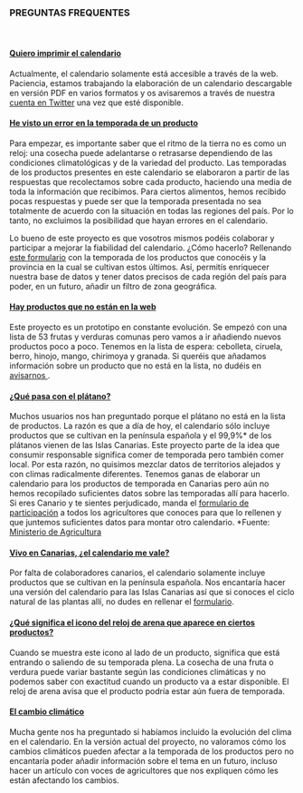 ### PREGUNTAS FREQUENTES
<br>

<div class="panel-group" id="accordion" role="tablist" aria-multiselectable="true">
  <div class="panel panel-default">
    <div class="panel-heading" role="tab" id="headingImprimir">
      <h4 class="panel-title">
      <a class="collapsed" role="button" data-toggle="collapse" data-parent="#accordion" href="#imprimir" aria-expanded="true" aria-controls="collapseTwo">
        Quiero imprimir el calendario
      </a>
    </h4>
    </div>
    <div id="imprimir" class="panel-collapse collapse in" role="tabpanel" aria-labelledby="headingImprimir">
      <div class="panel-body">
        <p>
          Actualmente, el calendario solamente está accesible a través de la web. Paciencia, estamos trabajando la elaboración de un calendario descargable en versión PDF en varios formatos y os avisaremos a través de nuestra <a href='https://twitter.com/soydetemporada'
            target='_blank'>cuenta en Twitter</a> una vez que esté disponible.
        </p>
      </div>
    </div>
  </div>
  <div class="panel panel-default">
    <div class="panel-heading" role="tab" id="headingError">
      <h4 class="panel-title">
        <a role="button" data-toggle="collapse" data-parent="#accordion" href="#error-calendario" aria-expanded="false" aria-controls="collapseOne">
        He visto un error en la temporada de un producto
        </a>
      </h4>
    </div>
    <div id="error-calendario" class="panel-collapse collapse" role="tabpanel" aria-labelledby="headingError">
      <div class="panel-body">
        <p>
          Para empezar, es importante saber que el ritmo de la tierra no es como un reloj: una cosecha puede adelantarse o retrasarse dependiendo de las condiciones climatológicas y de la variedad del producto. Las temporadas de los productos presentes en este
          calendario se elaboraron a partir de las respuestas que recolectamos sobre cada producto, haciendo una media de toda la información que recibimos. Para ciertos alimentos, hemos recibido pocas respuestas y puede ser que la temporada presentada
          no sea totalmente de acuerdo con la situación en todas las regiones del país. Por lo tanto, no excluimos la posibilidad que hayan errores en el calendario.
        </p>
        <p>
          Lo bueno de este proyecto es que vosotros mismos podéis colaborar y participar a mejorar la fiabilidad del calendario. ¿Cómo hacerlo? Rellenando <a href="http://soydetemporada.es/colabora/" target="_blank"> este formulario</a> con la temporada
          de los productos que conocéis y la provincia en la cual se cultivan estos últimos. Así, permitís enriquecer nuestra base de datos y tener datos precisos de cada región del país para poder, en un futuro, añadir un filtro de zona geográfica.
        </p>
      </div>
    </div>
  </div>
  <!-- inicio -->
  <div class="panel panel-default">
    <div class="panel-heading" role="tab" id="headingNoProduct">
      <h4 class="panel-title">
        <a class="collapsed" role="button" data-toggle="collapse" data-parent="#accordion" href="#no-product" aria-expanded="false" aria-controls="collapseThree">
          Hay productos que no están en la web
        </a>
      </h4>
    </div>
    <div id="no-product" class="panel-collapse collapse" role="tabpanel" aria-labelledby="headingNoProduct">
      <div class="panel-body">
        <p>
          Este proyecto es un prototipo en constante evolución. Se empezó con una lista de 53 frutas y verduras comunas pero vamos a ir añadiendo nuevos productos poco a poco. Tenemos en la lista de espera: cebolleta, ciruela, berro, hinojo, mango, chirimoya y
          granada. Si queréis que añadamos información sobre un producto que no está en la lista, no dudéis en <a href="http://soydetemporada.es/contacto/" target="_blank"> avisarnos </a>.
        </p>
      </div>
    </div>
  </div>
  <!--  fin -->
  <div class="panel panel-default">
    <div class="panel-heading" role="tab" id="headingPlatano">
      <h4 class="panel-title">
      <a class="collapsed" role="button" data-toggle="collapse" data-parent="#accordion" href="#platano" aria-expanded="false" aria-controls="collapseThree">
        ¿Qué pasa con el plátano?
      </a>
    </h4>
    </div>
    <div id="platano" class="panel-collapse collapse" role="tabpanel" aria-labelledby="headingPlatano">
      <div class="panel-body">
        <p>
          Muchos usuarios nos han preguntado porque el plátano no está en la lista de productos. La razón es que a día de hoy, el calendario sólo incluye productos que se cultivan en la península española y el 99,9%* de los plátanos vienen de las Islas Canarias.
          Este proyecto parte de la idea que consumir responsable significa comer de temporada pero también comer local. Por esta razón, no quisimos mezclar datos de territorios alejados y con climas radicalmente diferentes. Tenemos ganas de elaborar
          un calendario para los productos de temporada en Canarias pero aún no hemos recopilado suficientes datos sobre las temporadas allí para hacerlo. Si eres Canario y te sientes perjudicado, manda el <a href="http://soydetemporada.es/colabora/"
            target="_blank">formulario de participación</a> a todos los agricultores que conoces para que lo rellenen y que juntemos suficientes datos para montar otro calendario. *Fuente: <a href="http://www.mapama.gob.es/es/estadistica/temas/publicaciones/anuario-de-estadistica/"
            target="_blank"> Ministerio de Agricultura </a>
        </p>
      </div>
    </div>
  </div>
  <div class="panel panel-default">
    <div class="panel-heading" role="tab" id="headingCanarias">
      <h4 class="panel-title">
      <a class="collapsed" role="button" data-toggle="collapse" data-parent="#accordion" href="#canarias" aria-expanded="false" aria-controls="collapseThree">
        Vivo en Canarias, ¿el calendario me vale?
      </a>
    </h4>
    </div>
    <div id="canarias" class="panel-collapse collapse" role="tabpanel" aria-labelledby="headingCanarias">
      <div class="panel-body">
        <p>
          Por falta de colaboradores canarios, el calendario solamente incluye productos que se cultivan en la península española. Nos encantaría hacer una versión del calendario para las Islas Canarias así que si conoces el ciclo natural de las plantas allí, no
          dudes en rellenar el <a href="http://soydetemporada.es/colabora/" target="_blank">formulario</a>.
        </p>
      </div>
    </div>
  </div>
  <div class="panel panel-default">
    <div class="panel-heading" role="tab" id="headingIcono">
      <h4 class="panel-title">
      <a class="collapsed" role="button" data-toggle="collapse" data-parent="#accordion" href="#icono" aria-expanded="false" aria-controls="collapseThree">
        ¿Qué significa el icono del reloj de arena que aparece en ciertos productos?
      </a>
    </h4>
    </div>
    <div id="icono" class="panel-collapse collapse" role="tabpanel" aria-labelledby="headingIcono">
      <div class="panel-body">
        <p>
          Cuando se muestra este icono al lado de un producto, significa que está entrando o saliendo de su temporada plena. La cosecha de una fruta o verdura puede variar bastante según las condiciones climáticas y no podemos saber con exactitud cuando un producto
          va a estar disponible. El reloj de arena avisa que el producto podría estar aún fuera de temporada.
        </p>
      </div>
    </div>
  </div>
  <div class="panel panel-default">
    <div class="panel-heading" role="tab" id="headingCambioClimatico">
      <h4 class="panel-title">
      <a class="collapsed" role="button" data-toggle="collapse" data-parent="#accordion" href="#cambio-climatico" aria-expanded="false" aria-controls="collapseThree">
        El cambio climático
      </a>
    </h4>
    </div>
    <div id="cambio-climatico" class="panel-collapse collapse" role="tabpanel" aria-labelledby="headingCambioClimatico">
      <div class="panel-body">
        <p>
          Mucha gente nos ha preguntado si habíamos incluido la evolución del clima en el calendario. En la versión actual del proyecto, no valoramos cómo los cambios climáticos pueden afectar a la temporada de los productos pero no encantaría poder añadir información
          sobre el tema en un futuro, incluso hacer un artículo con voces de agricultores que nos expliquen cómo les están afectando los cambios.
        </p>
      </div>
    </div>
  </div>
</div>
